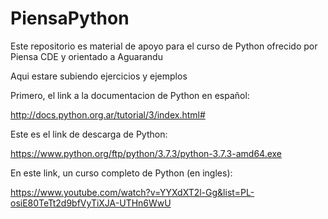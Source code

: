 # PiensaPython
Este repositorio es material de apoyo para el curso de Python ofrecido por Piensa CDE y orientado a Aguarandu

Aqui estare subiendo ejercicios y ejemplos

Primero, el link a la documentacion de Python en español:

http://docs.python.org.ar/tutorial/3/index.html#

Este es el link de descarga de Python:

https://www.python.org/ftp/python/3.7.3/python-3.7.3-amd64.exe

En este link, un curso completo de Python (en ingles):

https://www.youtube.com/watch?v=YYXdXT2l-Gg&list=PL-osiE80TeTt2d9bfVyTiXJA-UTHn6WwU
